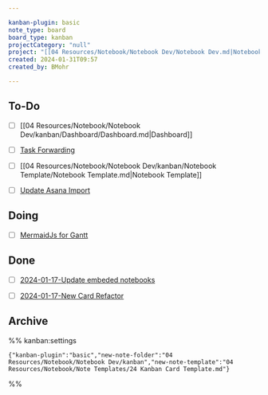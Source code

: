 ```yaml
---

kanban-plugin: basic
note_type: board
board_type: kanban
projectCategory: "null"
project: "[[04 Resources/Notebook/Notebook Dev/Notebook Dev.md|Notebook Dev]]"
created: 2024-01-31T09:57
created_by: BMohr

---
```


## To-Do
- [ ] [[04 Resources/Notebook/Notebook Dev/kanban/Dashboard/Dashboard.md|Dashboard]]

- [ ] [Task Forwarding](04%20Resources/Notebook/Notebook%20Dev/kanban/Task%20Forwarding/Task%20Forwarding.md)
- [ ] [[04 Resources/Notebook/Notebook Dev/kanban/Notebook Template/Notebook Template.md|Notebook Template]]
- [ ] [Update Asana Import](04%20Resources/Notebook/Notebook%20Dev/kanban/Update%20Asana%20Import/Update%20Asana%20Import.md)


## Doing

- [ ] [MermaidJs for Gantt](04%20Resources/Notebook/Notebook%20Dev/kanban/MermaidJs%20for%20Gantt/MermaidJs%20for%20Gantt.md)


## Done

- [ ] [2024-01-17-Update embeded notebooks](04%20Resources/Notebook/Notebook%20Dev/kanban/2024-01-17-Update%20embeded%20notebooks/2024-01-17-Update%20embeded%20notebooks.md)
- [ ] [2024-01-17-New Card Refactor](04%20Resources/Notebook/Notebook%20Dev/kanban/2024-01-17-New%20Card%20Refactor/2024-01-17-New%20Card%20Refactor.md)


## Archive





%% kanban:settings
```
{"kanban-plugin":"basic","new-note-folder":"04 Resources/Notebook/Notebook Dev/kanban","new-note-template":"04 Resources/Notebook/Note Templates/24 Kanban Card Template.md"}
```
%%